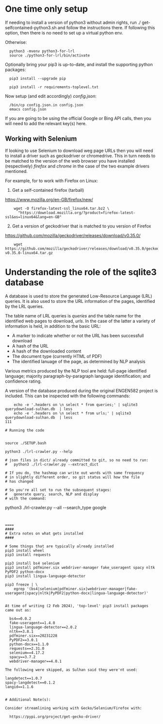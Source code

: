
# One time only setup

If needing to install a version of python3 without admin rights,
run ./ get-selfcontained-python3.sh and follow the instructions there.
If following this option, then there is no need to set up a virtual
python env.

Otherwise:

```
  python3 -mvenv python3-for-lrl
  source ./python3-for-lrl/bin/activate
```

Optionally bring your pip3 is up-to-date, and install the
supporting python packages:

```
  pip3 install --upgrade pip

  pip3 install -r requirements-toplevel.txt
```

Now setup (and edit accordingly) _config.json_:
```
  /bin/cp config.json.in config.json
  emacs config.json
```

If you are going to be using the official Google or Bing API calls,
then you will need to add the relevant key(s) here.

## Working with Selenium

If looking to use Selenium to download weg page URLs then you will
need to install a driver such as geckodriver or chromedrive.
This in turn needs to be matched to the version of the web browser
you have installed (respectively) _firefox_ and _chrome_ in
the case of the two example drivers mentioned.

For example, for to work with Firefox on Linux:

1. Get a self-contained firefox (tarball)

  https://www.mozilla.org/en-GB/firefox/new/
```
    wget -O firefox-latest-ssl_linux64.tar.bz2 \
      "https://download.mozilla.org/?product=firefox-latest-ssl&os=linux64&lang=en-GB"
```

2. Get a version of geckodriver that is matched to you version of Firefox


  https://github.com/mozilla/geckodriver/releases/download/v0.35.0/
``` 
    wget https://github.com/mozilla/geckodriver/releases/download/v0.35.0/geckodriver-v0.35.0-linux64.tar.gz
```

# Understanding the role of the sqlite3 database

A database is used to store the generated Low-Resource Language (LRL)
queries.  It is also used to store the URL information of the
pages, identified by the LRL queries.

The table name of LRL queries is _queries_ and the table name for the
identified web pages to download, _urls_.  In the case of the latter
a variety of information is held, in addition to the basic URL:

  * A marker to indicate whether or not the URL has been successfull download
  * A hash of the URL
  * A hash of the downloaded content
  * The document type (currently HTML of PDF)
  * The identified lanuage of the page, as determined by NLP analysis

Various metrics produced by the NLP tool are held:
full-page identified language; majority paragraph-by-paragraph language
identification; and confidence rating.

A version of the database produced during the original ENGEN582 project
is included.  This can be inspected with the following commands:

```
    echo -e '.headers on \n select * from queries;' | sqlite3 querydownload-sulhan.db  | less
    echo -e '.headers on \n select * from urls;' | sqlite3 querydownload-sulhan.db  | less
111    

# Running the code


```
    source ./SETUP.bash

    python3 ./lrl-crawler.py --help

    # json files in dict/ already committed to git, so no need to run:
    #   python3 ./lrl-crawler.py --extract_dict

    # If you do, the hashmap can write out words with same frequency
    # in slightly different order, so git status will how the file
    # has changed

    # So you're all set to run the subsequent stages:
    #   generate query, search, NLP and display
    # with the command:

  python3 ./lrl-crawler.py --all --search_type google
```


====
####
# Extra notes on what gets installed
####

# Some things that are typically already installed
pip3 install wheel
pip3 install requests

pip3 install bs4 selenium
pip3 install pdfminer.six webdriver-manager fake_useragent spacy nltk PyPDF2 python-docx 
pip3 install lingua-language-detector

pip3 freeze | \
    egrep '(bs4|selenium|pdfminer.six|webdriver-manager|fake-useragent|spacy|nltk|PyPDF2|python-docx|lingua-language-detector)'


At time of writing (2 Feb 2024), 'top-level' pip3 install packages came out as:

  bs4==0.0.2
  fake-useragent==1.4.0
  lingua-language-detector==2.0.2
  nltk==3.8.1
  pdfminer.six==20231228
  PyPDF2==3.0.1
  python-docx==1.1.0
  requests==2.31.0
  selenium==4.17.2
  spacy==3.7.2
  webdriver-manager==4.0.1

The following were skipped, as Sulhan said they were'nt used:

langdetect==1.0.7
spacy-langdetect==0.1.2
langid==1.1.6


# Additional Note(s):

Consider streamlining working with Gecko/Selenium/Firefox with:

  https://pypi.org/project/get-gecko-driver/
